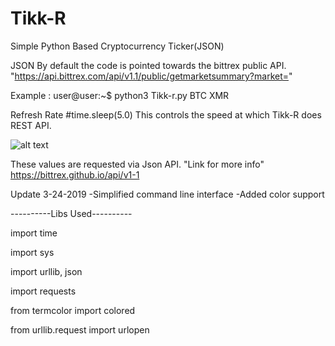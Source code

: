 # Tikk-R
Simple Python Based Cryptocurrency Ticker(JSON)

JSON
By default the code is pointed towards the bittrex public API. 
"https://api.bittrex.com/api/v1.1/public/getmarketsummary?market="

Example :   user@user:~\$ python3 Tikk-r.py BTC XMR

Refresh Rate
#time.sleep(5.0)
This controls the speed at which Tikk-R does REST API. 

![alt text](http://www.terrorsoundz.com/Preview.png)


  These values are requested via Json API. 
  "Link for more info"
  https://bittrex.github.io/api/v1-1
  
  Update 3-24-2019
  -Simplified command line interface
  -Added color support
  
  
----------Libs Used----------

import time

import sys

import urllib, json

import requests

from termcolor import colored

from urllib.request import urlopen
  
